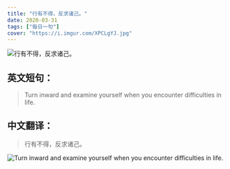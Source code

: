 ```yaml
---
title: "行有不得，反求诸己。"
date: 2020-03-31
tags: ["每日一句"]
cover: "https://i.imgur.com/XPCLgYJ.jpg"
---
```


![行有不得，反求诸己。](https://i.imgur.com/BKOEOR3.jpg)

## 英文短句：
> Turn inward and examine yourself when you encounter difficulties in life.

<!--more-->

## 中文翻译：
> 行有不得，反求诸己。

![Turn inward and examine yourself when you encounter difficulties in life.](https://i.imgur.com/68JGfx9.jpg)

